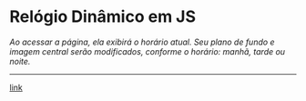 # Relógio Dinâmico em JS

 *Ao acessar a página, ela exibirá o horário atual.
 Seu plano de fundo e imagem central serão modificados, conforme o horário: manhã, tarde ou noite.*
 
 ---
 [link](https://montalvas.github.io/Relogio_script/)
